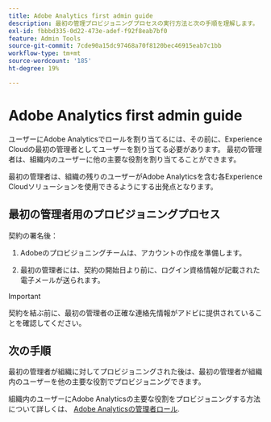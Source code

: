 ```yaml
---
title: Adobe Analytics first admin guide
description: 最初の管理プロビジョニングプロセスの実行方法と次の手順を理解します。
exl-id: fbbbd335-0d22-473e-adef-f92f8eab7bf0
feature: Admin Tools
source-git-commit: 7cde90a15dc97468a70f8120bec46915eab7c1bb
workflow-type: tm+mt
source-wordcount: '185'
ht-degree: 19%

---
```


# Adobe Analytics first admin guide

ユーザーにAdobe Analyticsでロールを割り当てるには、その前に、Experience Cloudの最初の管理者としてユーザーを割り当てる必要があります。 最初の管理者は、組織内のユーザーに他の主要な役割を割り当てることができます。

最初の管理者は、組織の残りのユーザーがAdobe Analyticsを含む各Experience Cloudソリューションを使用できるようにする出発点となります。

## 最初の管理者用のプロビジョニングプロセス

契約の署名後：

1. Adobeのプロビジョニングチームは、アカウントの作成を準備します。

1. 最初の管理者には、契約の開始日より前に、ログイン資格情報が記載された電子メールが送られます。

>[!IMPORTANT]
>
>   契約を結ぶ前に、最初の管理者の正確な連絡先情報がアドビに提供されていることを確認してください。

## 次の手順

最初の管理者が組織に対してプロビジョニングされた後は、最初の管理者が組織内のユーザーを他の主要な役割でプロビジョニングできます。

組織内のユーザーにAdobe Analyticsの主要な役割をプロビジョニングする方法について詳しくは、 [Adobe Analyticsの管理者ロール](/help/admin/admin-console/admin-roles-in-analytics.md).
